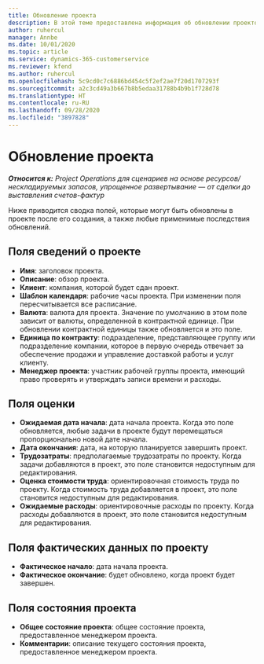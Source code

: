 ```yaml
---
title: Обновление проекта
description: В этой теме предоставлена информация об обновлении проектов в Project Operations.
author: ruhercul
manager: Annbe
ms.date: 10/01/2020
ms.topic: article
ms.service: dynamics-365-customerservice
ms.reviewer: kfend
ms.author: ruhercul
ms.openlocfilehash: 5c9cd0c7c6886bd454c5f2ef2ae7f20d1707293f
ms.sourcegitcommit: a2c3cd49a3b667b8b5edaa31788b4b9b1f728d78
ms.translationtype: HT
ms.contentlocale: ru-RU
ms.lasthandoff: 09/28/2020
ms.locfileid: "3897828"
---
```

# <a name="update-a-project"></a>Обновление проекта

_**Относится к:** Project Operations для сценариев на основе ресурсов/нескладируемых запасов, упрощенное развертывание — от сделки до выставления счетов-фактур_

Ниже приводится сводка полей, которые могут быть обновлены в проекте после его создания, а также любые применимые последствия обновлений.

## <a name="project-detail-fields"></a>Поля сведений о проекте

- **Имя**: заголовок проекта.
- **Описание**: обзор проекта.
- **Клиент**: компания, которой будет сдан проект.
- **Шаблон календаря**: рабочие часы проекта. При изменении поля пересчитывается все расписание.
- **Валюта**: валюта для проекта. Значение по умолчанию в этом поле зависит от валюты, определенной в контрактной единице. При обновлении контрактной единицы также обновляется и это поле.
- **Единица по контракту**: подразделение, представляющее группу или подразделение компании, которое в первую очередь отвечает за обеспечение продажи и управление доставкой работы и услуг клиенту. 
- **Менеджер проекта**: участник рабочей группы проекта, имеющий право проверять и утверждать записи времени и расходы.

## <a name="estimate-fields"></a>Поля оценки

- **Ожидаемая дата начала**: дата начала проекта. Когда это поле обновляется, любые задачи в проекте будут перемещаться пропорционально новой дате начала.
- **Дата окончания**: дата, на которую планируется завершить проект.
- **Трудозатраты**: предполагаемые трудозатраты по проекту. Когда задачи добавляются в проект, это поле становится недоступным для редактирования.
- **Оценка стоимости труда**: ориентировочная стоимость труда по проекту. Когда стоимость труда добавляется в проект, это поле становится недоступным для редактирования.
- **Ожидаемые расходы**: ориентировочные расходы по проекту. Когда расходы добавляются в проект, это поле становится недоступным для редактирования.

## <a name="project-actual-fields"></a>Поля фактических данных по проекту
- **Фактическое начало**: дата начала проекта.
- **Фактическое окончание**: будет обновлено, когда проект будет завершен.

## <a name="project-status-fields"></a>Поля состояния проекта

- **Общее состояние проекта**: общее состояние проекта, предоставленное менеджером проекта.
- **Комментарии**: описание текущего состояния проекта, предоставленное менеджером проекта.

